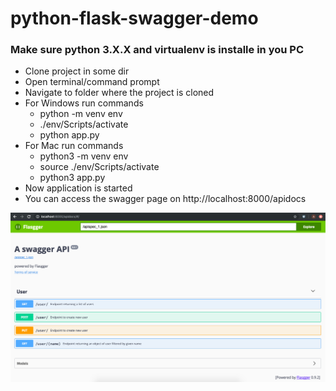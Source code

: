 # python-flask-swagger-demo

### Make sure python 3.X.X and virtualenv is installe in you PC

* Clone project in some dir
* Open terminal/command prompt
* Navigate to folder where the project is cloned
* For Windows run commands
  * python -m venv env
  * ./env/Scripts/activate
  * python app.py
* For Mac run commands
  * python3 -m venv env
  * source ./env/Scripts/activate
  * python3 app.py
* Now application is started 
* You can access the swagger page on http://localhost:8000/apidocs 

![Swagger UI](https://github.com/ashishkrgupta/python-flask-swagger-demo/blob/master/Screenshot%202019-07-11%20at%2011.32.00%20PM.png)
